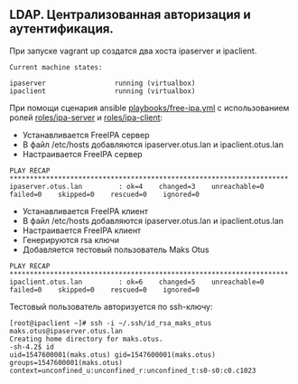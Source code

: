 ## LDAP. Централизованная авторизация и аутентификация.

При запуске vagrant up создатся два хоста ipaserver и ipaclient.

```console
Current machine states:

ipaserver                 running (virtualbox)
ipaclient                 running (virtualbox)
```
При помощи сценария ansible [playbooks/free-ipa.yml](playbooks/free-ipa.yml) с использованием ролей
[roles/ipa-server](roles/ipa-server) и [roles/ipa-client](roles/ipa-client):  
 - Устанавливается FreeIPA сервер  
 - В файл /etc/hosts добавляются ipaserver.otus.lan и ipaclient.otus.lan  
 - Настраивается FreeIPA сервер  

```console
PLAY RECAP *********************************************************************
ipaserver.otus.lan         : ok=4    changed=3    unreachable=0    failed=0    skipped=0    rescued=0    ignored=0
```
 - Устанавливается FreeIPA клиент  
 - В файл /etc/hosts добавляются ipaserver.otus.lan и ipaclient.otus.lan  
 - Настраивается FreeIPA клиент  
 - Генерируются rsa ключи  
 - Добавляется тестовый пользователь Maks Otus  

```console
PLAY RECAP *********************************************************************
ipaclient.otus.lan         : ok=6    changed=5    unreachable=0    failed=0    skipped=0    rescued=0    ignored=0
```
Тестовый пользователь авторизуется по ssh-ключу:

```console
[root@ipaclient ~]# ssh -i ~/.ssh/id_rsa_maks_otus maks.otus@ipaserver.otus.lan
Creating home directory for maks.otus.
-sh-4.2$ id
uid=1547600001(maks.otus) gid=1547600001(maks.otus) groups=1547600001(maks.otus) context=unconfined_u:unconfined_r:unconfined_t:s0-s0:c0.c1023
```
